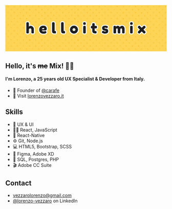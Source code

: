 ![](./src/img/bg.jpg)

## Hello, it's ~~me~~ Mix! 👋🏻
#### I'm Lorenzo, a 25 years old UX Specialist & Developer from Italy.


- 🧭 Founder of [@carafe](https://bit.ly/carafe-app)
- 👥 Visit [lorenzovezzaro.it](https://lorenzovezzaro.it)

## Skills
- 🎢 UX & UI
- 👨‍💻 React, JavaScript
- 📱 React-Native
- ⚙️ Git, Node.js
- 💻 HTML5, Bootstrap, SCSS
- 🎨 Figma, Adobe XD
- 💾 SQL, Postgres, PHP
- 🎬 Adobe CC Suite

## Contact
- [vezzarolorenzo@gmail.com](mailto:vezzarolorenzo@gmail.com)
- [@lorenzo-vezzaro](https://www.linkedin.com/in/lorenzo-vezzaro) on LinkedIn
